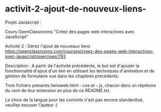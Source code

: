 # activit-2-ajout-de-nouveux-liens-
Projet Javascript :

Cours OpenClassrooms
	"Créez des pages web interactives avec JavaScript"

Activité 2 : Gérez l'ajout de nouveaux liens
https://openclassrooms.com/courses/creez-des-pages-web-interactives-avec-javascript/exercises/793

Description : 
A partir de l'activité précédente, le but est d'ajouter la fonctionnalité 
d'ajout d'un lien en utilisant les techniques d'animation et de gestion de 
formulaire vue dans les chapitres précédents.

Trois fichiers présents liensweb.html -.css et -.js,
chacun dans un répétoire du nom de leur extension en plus de ce README.txt.

Le choix de la langue pour les commits n'est pas encore standardisé, veuillez excuser l'auteur :)
